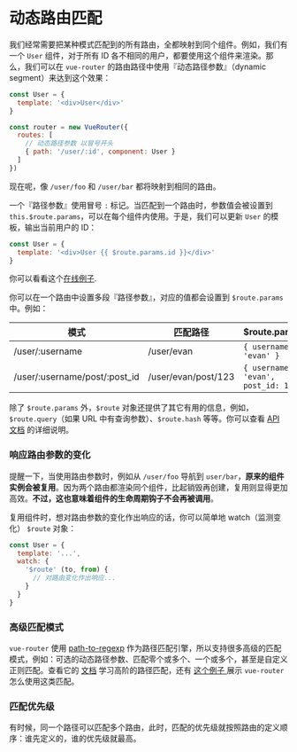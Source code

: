 # 动态路由匹配

我们经常需要把某种模式匹配到的所有路由，全都映射到同个组件。例如，我们有一个 `User` 组件，对于所有 ID 各不相同的用户，都要使用这个组件来渲染。那么，我们可以在  `vue-router` 的路由路径中使用『动态路径参数』（dynamic segment）来达到这个效果：


``` js
const User = {
  template: '<div>User</div>'
}

const router = new VueRouter({
  routes: [
    // 动态路径参数 以冒号开头
    { path: '/user/:id', component: User }
  ]
})
```

现在呢，像 `/user/foo` 和 `/user/bar` 都将映射到相同的路由。

一个『路径参数』使用冒号 `:` 标记。当匹配到一个路由时，参数值会被设置到
 `this.$route.params`，可以在每个组件内使用。于是，我们可以更新 `User` 的模板，输出当前用户的 ID：

``` js
const User = {
  template: '<div>User {{ $route.params.id }}</div>'
}
```

你可以看看这个[在线例子](http://jsfiddle.net/yyx990803/4xfa2f19/).

你可以在一个路由中设置多段『路径参数』，对应的值都会设置到 `$route.params` 中。例如：

| 模式 | 匹配路径 | $route.params |
|---------|------|--------|
| /user/:username | /user/evan | `{ username: 'evan' }` |
| /user/:username/post/:post_id | /user/evan/post/123 | `{ username: 'evan', post_id: 123 }` |

除了 `$route.params` 外，`$route` 对象还提供了其它有用的信息，例如，`$route.query`（如果 URL 中有查询参数）、`$route.hash` 等等。你可以查看 [API 文档](../api/route-object.md) 的详细说明。

### 响应路由参数的变化

提醒一下，当使用路由参数时，例如从 `/user/foo` 导航到 `user/bar`，**原来的组件实例会被复用**。因为两个路由都渲染同个组件，比起销毁再创建，复用则显得更加高效。**不过，这也意味着组件的生命周期钩子不会再被调用**。

复用组件时，想对路由参数的变化作出响应的话，你可以简单地 watch（监测变化） `$route` 对象：

``` js
const User = {
  template: '...',
  watch: {
    '$route' (to, from) {
      // 对路由变化作出响应...
    }
  }
}
```

### 高级匹配模式

`vue-router` 使用 [path-to-regexp](https://github.com/pillarjs/path-to-regexp) 作为路径匹配引擎，所以支持很多高级的匹配模式，例如：可选的动态路径参数、匹配零个或多个、一个或多个，甚至是自定义正则匹配。查看它的 [文档](https://github.com/pillarjs/path-to-regexp#parameters) 学习高阶的路径匹配，还有 [这个例子 ](https://github.com/vuejs/vue-router/blob/next/examples/route-matching/app.js) 展示 `vue-router` 怎么使用这类匹配。

### 匹配优先级

有时候，同一个路径可以匹配多个路由，此时，匹配的优先级就按照路由的定义顺序：谁先定义的，谁的优先级就最高。
